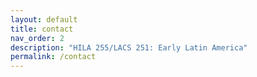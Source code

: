 ```yaml
---
layout: default
title: contact
nav_order: 2
description: "HILA 255/LACS 251: Early Latin America"
permalink: /contact
---
```



